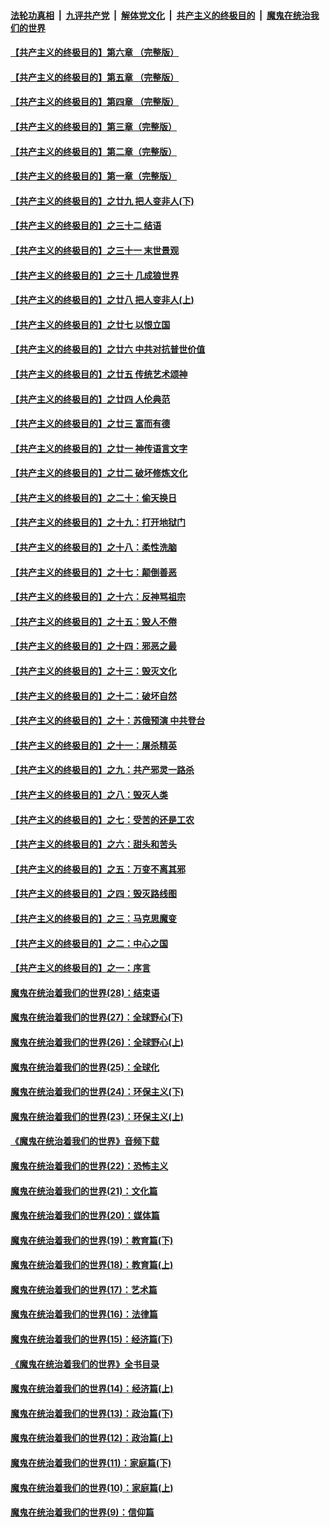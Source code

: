 

####  [法轮功真相](../../../../basic/blob/master/README.md?t=05070131) &nbsp;|&nbsp; [九评共产党](../../../../9ping.md/blob/master/README.md?t=05070131) &nbsp;|&nbsp; [解体党文化](../../../../jtdwh.md/blob/master/README.md?t=05070131)  &nbsp;|&nbsp; [共产主义的终极目的](../../../../gczydzjmd.md/blob/master/README.md?t=05070131) &nbsp;|&nbsp; [魔鬼在统治我们的世界](../../../../mgztzwmdsj.md/blob/master/README.md?t=05070131) 

#### [【共产主义的终极目的】第六章 （完整版）](../pages/nsc422/n11428913.md?t=05070131) 

#### [【共产主义的终极目的】第五章 （完整版）](../pages/nsc422/n11428912.md?t=05070131) 

#### [【共产主义的终极目的】第四章 （完整版）](../pages/nsc422/n11428907.md?t=05070131) 

#### [【共产主义的终极目的】第三章（完整版）](../pages/nsc422/n11428848.md?t=05070131) 

#### [【共产主义的终极目的】第二章（完整版）](../pages/nsc422/n11428831.md?t=05070131) 

#### [【共产主义的终极目的】第一章（完整版）](../pages/nsc422/n11417651.md?t=05070131) 

#### [【共产主义的终极目的】之廿九 把人变非人(下)](../pages/nsc422/n11344140.md?t=05070131) 

#### [【共产主义的终极目的】之三十二 结语](../pages/nsc422/n11360535.md?t=05070131) 

#### [【共产主义的终极目的】之三十一 末世景观](../pages/nsc422/n11351129.md?t=05070131) 

#### [【共产主义的终极目的】之三十 几成狼世界](../pages/nsc422/n11348280.md?t=05070131) 

#### [【共产主义的终极目的】之廿八 把人变非人(上)](../pages/nsc422/n11340492.md?t=05070131) 

#### [【共产主义的终极目的】之廿七 以恨立国](../pages/nsc422/n11336944.md?t=05070131) 

#### [【共产主义的终极目的】之廿六 中共对抗普世价值](../pages/nsc422/n11324785.md?t=05070131) 

#### [【共产主义的终极目的】之廿五 传统艺术颂神](../pages/nsc422/n11296396.md?t=05070131) 

#### [【共产主义的终极目的】之廿四 人伦典范](../pages/nsc422/n11296397.md?t=05070131) 

#### [【共产主义的终极目的】之廿三 富而有德](../pages/nsc422/n11283598.md?t=05070131) 

#### [【共产主义的终极目的】之廿一 神传语言文字](../pages/nsc422/n11263265.md?t=05070131) 

#### [【共产主义的终极目的】之廿二 破坏修炼文化](../pages/nsc422/n11245728.md?t=05070131) 

#### [【共产主义的终极目的】之二十：偷天换日](../pages/nsc422/n11238846.md?t=05070131) 

#### [【共产主义的终极目的】之十九：打开地狱门](../pages/nsc422/n11206376.md?t=05070131) 

#### [【共产主义的终极目的】之十八：柔性洗脑](../pages/nsc422/n11199994.md?t=05070131) 

#### [【共产主义的终极目的】之十七：颠倒善恶](../pages/nsc422/n11179782.md?t=05070131) 

#### [【共产主义的终极目的】之十六：反神骂祖宗](../pages/nsc422/n11166798.md?t=05070131) 

#### [【共产主义的终极目的】之十五：毁人不倦](../pages/nsc422/n11166792.md?t=05070131) 

#### [【共产主义的终极目的】之十四：邪恶之最](../pages/nsc422/n11150249.md?t=05070131) 

#### [【共产主义的终极目的】之十三：毁灭文化](../pages/nsc422/n11135227.md?t=05070131) 

#### [【共产主义的终极目的】之十二：破坏自然](../pages/nsc422/n11135214.md?t=05070131) 

#### [【共产主义的终极目的】之十：苏俄预演 中共登台](../pages/nsc422/n11118424.md?t=05070131) 

#### [【共产主义的终极目的】之十一：屠杀精英](../pages/nsc422/n11118442.md?t=05070131) 

#### [【共产主义的终极目的】之九：共产邪灵一路杀](../pages/nsc422/n11114139.md?t=05070131) 

#### [【共产主义的终极目的】之八：毁灭人类](../pages/nsc422/n11108503.md?t=05070131) 

#### [【共产主义的终极目的】之七：受苦的还是工农](../pages/nsc422/n11101809.md?t=05070131) 

#### [【共产主义的终极目的】之六：甜头和苦头](../pages/nsc422/n11096971.md?t=05070131) 

#### [【共产主义的终极目的】之五：万变不离其邪](../pages/nsc422/n11091285.md?t=05070131) 

#### [【共产主义的终极目的】之四：毁灭路线图](../pages/nsc422/n11086284.md?t=05070131) 

#### [【共产主义的终极目的】之三：马克思魔变](../pages/nsc422/n11061941.md?t=05070131) 

#### [【共产主义的终极目的】之二：中心之国](../pages/nsc422/n11047728.md?t=05070131) 

#### [【共产主义的终极目的】之一：序言](../pages/nsc422/n11086077.md?t=05070131) 

#### [魔鬼在统治着我们的世界(28)：结束语](../pages/nsc422/n10936246.md?t=05070131) 

#### [魔鬼在统治着我们的世界(27)：全球野心(下)](../pages/nsc422/n10928319.md?t=05070131) 

#### [魔鬼在统治着我们的世界(26)：全球野心(上)](../pages/nsc422/n10900318.md?t=05070131) 

#### [魔鬼在统治着我们的世界(25)：全球化](../pages/nsc422/n10788205.md?t=05070131) 

#### [魔鬼在统治着我们的世界(24)：环保主义(下)](../pages/nsc422/n10695307.md?t=05070131) 

#### [魔鬼在统治着我们的世界(23)：环保主义(上)](../pages/nsc422/n10688613.md?t=05070131) 

#### [《魔鬼在统治着我们的世界》音频下载](../pages/nsc422/n10635553.md?t=05070131) 

#### [魔鬼在统治着我们的世界(22)：恐怖主义](../pages/nsc422/n10614727.md?t=05070131) 

#### [魔鬼在统治着我们的世界(21)：文化篇](../pages/nsc422/n10597706.md?t=05070131) 

#### [魔鬼在统治着我们的世界(20)：媒体篇](../pages/nsc422/n10586579.md?t=05070131) 

#### [魔鬼在统治着我们的世界(19)：教育篇(下)](../pages/nsc422/n10564808.md?t=05070131) 

#### [魔鬼在统治着我们的世界(18)：教育篇(上)](../pages/nsc422/n10526970.md?t=05070131) 

#### [魔鬼在统治着我们的世界(17)：艺术篇](../pages/nsc422/n10499093.md?t=05070131) 

#### [魔鬼在统治着我们的世界(16)：法律篇](../pages/nsc422/n10485969.md?t=05070131) 

#### [魔鬼在统治着我们的世界(15)：经济篇(下)](../pages/nsc422/n10469975.md?t=05070131) 

#### [《魔鬼在统治着我们的世界》全书目录](../pages/nsc422/n10464261.md?t=05070131) 

#### [魔鬼在统治着我们的世界(14)：经济篇(上)](../pages/nsc422/n10457370.md?t=05070131) 

#### [魔鬼在统治着我们的世界(13)：政治篇(下)](../pages/nsc422/n10448270.md?t=05070131) 

#### [魔鬼在统治着我们的世界(12)：政治篇(上)](../pages/nsc422/n10444576.md?t=05070131) 

#### [魔鬼在统治着我们的世界(11)：家庭篇(下)](../pages/nsc422/n10440961.md?t=05070131) 

#### [魔鬼在统治着我们的世界(10)：家庭篇(上)](../pages/nsc422/n10435448.md?t=05070131) 

#### [魔鬼在统治着我们的世界(9)：信仰篇](../pages/nsc422/n10432159.md?t=05070131) 

